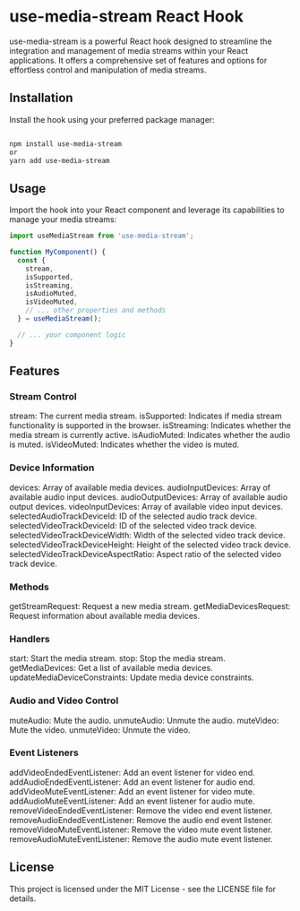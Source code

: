# use-media-stream React Hook

use-media-stream is a powerful React hook designed to streamline the integration and management of media streams within your React applications. It offers a comprehensive set of features and options for effortless control and manipulation of media streams.

## Installation

Install the hook using your preferred package manager:

```bash

npm install use-media-stream
or
yarn add use-media-stream
```

## Usage

Import the hook into your React component and leverage its capabilities to manage your media streams:

```jsx
import useMediaStream from 'use-media-stream';

function MyComponent() {
  const {
    stream,
    isSupported,
    isStreaming,
    isAudioMuted,
    isVideoMuted,
    // ... other properties and methods
  } = useMediaStream();

  // ... your component logic
}
```

## Features

### Stream Control

stream: The current media stream.
isSupported: Indicates if media stream functionality is supported in the browser.
isStreaming: Indicates whether the media stream is currently active.
isAudioMuted: Indicates whether the audio is muted.
isVideoMuted: Indicates whether the video is muted.

### Device Information

devices: Array of available media devices.
audioInputDevices: Array of available audio input devices.
audioOutputDevices: Array of available audio output devices.
videoInputDevices: Array of available video input devices.
selectedAudioTrackDeviceId: ID of the selected audio track device.
selectedVideoTrackDeviceId: ID of the selected video track device.
selectedVideoTrackDeviceWidth: Width of the selected video track device.
selectedVideoTrackDeviceHeight: Height of the selected video track device.
selectedVideoTrackDeviceAspectRatio: Aspect ratio of the selected video track device.

### Methods

getStreamRequest: Request a new media stream.
getMediaDevicesRequest: Request information about available media devices.

### Handlers

start: Start the media stream.
stop: Stop the media stream.
getMediaDevices: Get a list of available media devices.
updateMediaDeviceConstraints: Update media device constraints.

### Audio and Video Control

muteAudio: Mute the audio.
unmuteAudio: Unmute the audio.
muteVideo: Mute the video.
unmuteVideo: Unmute the video.

### Event Listeners

addVideoEndedEventListener: Add an event listener for video end.
addAudioEndedEventListener: Add an event listener for audio end.
addVideoMuteEventListener: Add an event listener for video mute.
addAudioMuteEventListener: Add an event listener for audio mute.
removeVideoEndedEventListener: Remove the video end event listener.
removeAudioEndedEventListener: Remove the audio end event listener.
removeVideoMuteEventListener: Remove the video mute event listener.
removeAudioMuteEventListener: Remove the audio mute event listener.

## License

This project is licensed under the MIT License - see the LICENSE file for details.
